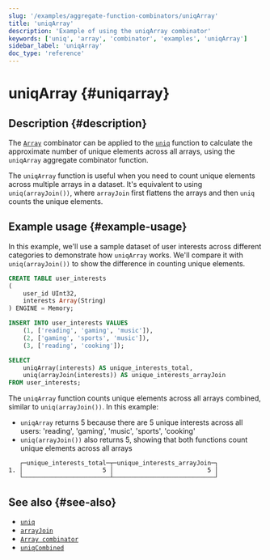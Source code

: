 ```yaml
---
slug: '/examples/aggregate-function-combinators/uniqArray'
title: 'uniqArray'
description: 'Example of using the uniqArray combinator'
keywords: ['uniq', 'array', 'combinator', 'examples', 'uniqArray']
sidebar_label: 'uniqArray'
doc_type: 'reference'
---
```


# uniqArray {#uniqarray}

## Description {#description}

The [`Array`](/sql-reference/aggregate-functions/combinators#-array) combinator 
can be applied to the [`uniq`](/sql-reference/aggregate-functions/reference/uniq)
function to calculate the approximate number of unique elements across all arrays, 
using the `uniqArray` aggregate combinator function.

The `uniqArray` function is useful when you need to count unique elements across 
multiple arrays in a dataset. It's equivalent to using `uniq(arrayJoin())`, where 
`arrayJoin` first flattens the arrays and then `uniq` counts the unique elements.

## Example usage {#example-usage}

In this example, we'll use a sample dataset of user interests across different 
categories to demonstrate how `uniqArray` works. We'll compare it with 
`uniq(arrayJoin())` to show the difference in counting unique elements.

```sql title="Query"
CREATE TABLE user_interests
(
    user_id UInt32,
    interests Array(String)
) ENGINE = Memory;

INSERT INTO user_interests VALUES
    (1, ['reading', 'gaming', 'music']),
    (2, ['gaming', 'sports', 'music']),
    (3, ['reading', 'cooking']);

SELECT 
    uniqArray(interests) AS unique_interests_total,
    uniq(arrayJoin(interests)) AS unique_interests_arrayJoin
FROM user_interests;
```

The `uniqArray` function counts unique elements across all arrays combined, similar to `uniq(arrayJoin())`. 
In this example:
- `uniqArray` returns 5 because there are 5 unique interests across all users: 'reading', 'gaming', 'music', 'sports', 'cooking'
- `uniq(arrayJoin())` also returns 5, showing that both functions count unique elements across all arrays

```response title="Response"
   ┌─unique_interests_total─┬─unique_interests_arrayJoin─┐
1. │                      5 │                          5 │
   └────────────────────────┴────────────────────────────┘
```

## See also {#see-also}
- [`uniq`](/sql-reference/aggregate-functions/reference/uniq)
- [`arrayJoin`](/sql-reference/functions/array-join)
- [`Array combinator`](/sql-reference/aggregate-functions/combinators#-array)
- [`uniqCombined`](/sql-reference/aggregate-functions/reference/uniqcombined)
